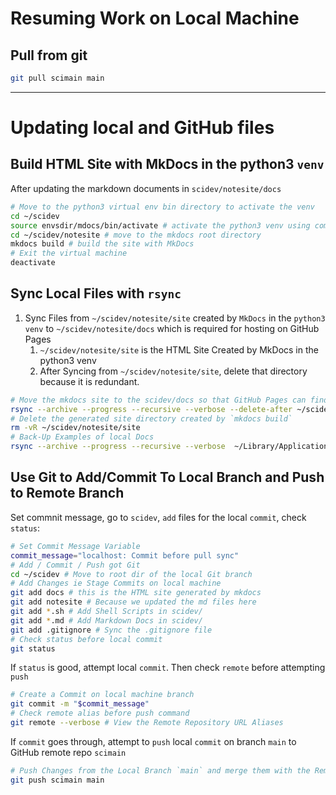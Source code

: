 





# Resuming Work on Local Machine

## Pull from git

```bash
git pull scimain main
```

---

# Updating local and GitHub files

## Build HTML Site with MkDocs in the python3 `venv`

After updating the markdown documents in `scidev/notesite/docs`

```bash
# Move to the python3 virtual env bin directory to activate the venv
cd ~/scidev
source envsdir/mdocs/bin/activate # activate the python3 venv using command `source`
cd ~/scidev/notesite # move to the mkdocs root directory
mkdocs build # build the site with MkDocs
# Exit the virtual machine
deactivate
```

## Sync Local Files with `rsync`

1. Sync Files from `~/scidev/notesite/site` created by `MkDocs` in the `python3 venv` to  `~/scidev/notesite/docs` which is required for hosting on GitHub Pages
    1. `~/scidev/notesite/site` is the HTML Site Created by MkDocs in the python3 venv
    2. After Syncing from `~/scidev/notesite/site`, delete that directory because it is redundant.

```bash
# Move the mkdocs site to the scidev/docs so that GitHub Pages can find it
rsync --archive --progress --recursive --verbose --delete-after ~/scidev/notesite/site/* ~/scidev/docs
# Delete the generated site directory created by `mkdocs build`
rm -vR ~/scidev/notesite/site
# Back-Up Examples of local Docs
rsync --archive --progress --recursive --verbose  ~/Library/Application\ Support/Code/User/settings.json ~/scidev/notesite/examples/vscode/settings.json
```

## Use Git to Add/Commit To Local Branch and Push to Remote Branch

Set commnit message, go to `scidev`, `add` files for the local `commit`, check `status`:
```bash
# Set Commit Message Variable
commit_message="localhost: Commit before pull sync"
# Add / Commit / Push got Git
cd ~/scidev # Move to root dir of the local Git branch
# Add Changes ie Stage Commits on local machine
git add docs # this is the HTML site generated by mkdocs
git add notesite # Because we updated the md files here
git add *.sh # Add Shell Scripts in scidev/
git add *.md # Add Markdown Docs in scidev/
git add .gitignore # Sync the .gitignore file
# Check status before local commit
git status
```

If `status` is good, attempt local `commit`. Then check `remote` before attempting `push`
```bash
# Create a Commit on local machine branch
git commit -m "$commit_message"
# Check remote alias before push command
git remote --verbose # View the Remote Repository URL Aliases
```

If `commit` goes through, attempt to `push` local `commit` on branch `main` to GitHub remote repo `scimain`
```bash
# Push Changes from the Local Branch `main` and merge them with the Remote Repository Alias `scimain`
git push scimain main
```


